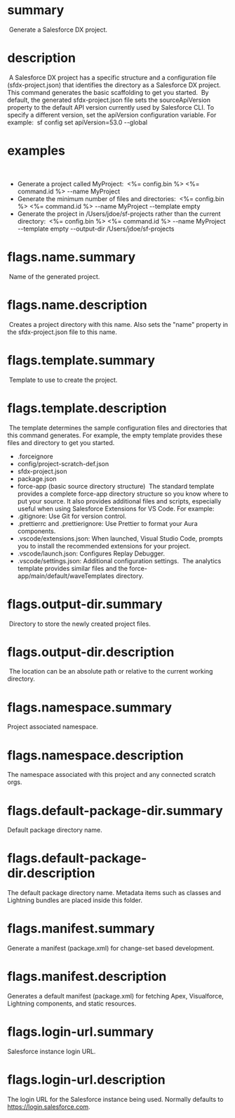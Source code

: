 # summary

​
Generate a Salesforce DX project.
​

# description

​
A Salesforce DX project has a specific structure and a configuration file (sfdx-project.json) that identifies the directory as a Salesforce DX project. This command generates the basic scaffolding to get you started.
​
By default, the generated sfdx-project.json file sets the sourceApiVersion property to the default API version currently used by Salesforce CLI. To specify a different version, set the apiVersion configuration variable. For example:
​
sf config set apiVersion=53.0 --global
​

# examples

​

- Generate a project called MyProject:
  ​
  <%= config.bin %> <%= command.id %> --name MyProject
  ​
- Generate the minimum number of files and directories:
  ​
  <%= config.bin %> <%= command.id %> --name MyProject --template empty
  ​
- Generate the project in /Users/jdoe/sf-projects rather than the current directory:
  ​
  <%= config.bin %> <%= command.id %> --name MyProject --template empty --output-dir /Users/jdoe/sf-projects
  ​

# flags.name.summary

​
Name of the generated project.
​

# flags.name.description

​
Creates a project directory with this name. Also sets the "name" property in the sfdx-project.json file to this name.
​

# flags.template.summary

​
Template to use to create the project.
​

# flags.template.description

​
The template determines the sample configuration files and directories that this command generates. For example, the empty template provides these files and directory to get you started.
​

- .forceignore
- config/project-scratch-def.json
- sfdx-project.json
- package.json
- force-app (basic source directory structure)
  ​
  The standard template provides a complete force-app directory structure so you know where to put your source. It also provides additional files and scripts, especially useful when using Salesforce Extensions for VS Code. For example:
  ​
- .gitignore: Use Git for version control.
- .prettierrc and .prettierignore: Use Prettier to format your Aura components.
- .vscode/extensions.json: When launched, Visual Studio Code, prompts you to install the recommended extensions for your project.
- .vscode/launch.json: Configures Replay Debugger.
- .vscode/settings.json: Additional configuration settings.
  ​
  The analytics template provides similar files and the force-app/main/default/waveTemplates directory.
  ​

# flags.output-dir.summary

​
Directory to store the newly created project files.
​

# flags.output-dir.description

​
The location can be an absolute path or relative to the current working directory.

# flags.namespace.summary

Project associated namespace.

# flags.namespace.description

The namespace associated with this project and any connected scratch orgs.

# flags.default-package-dir.summary

Default package directory name.

# flags.default-package-dir.description

The default package directory name. Metadata items such as classes and Lightning bundles are placed inside this folder.

# flags.manifest.summary

Generate a manifest (package.xml) for change-set based development.

# flags.manifest.description

Generates a default manifest (package.xml) for fetching Apex, Visualforce, Lightning components, and static resources.

# flags.login-url.summary

Salesforce instance login URL.

# flags.login-url.description

The login URL for the Salesforce instance being used. Normally defaults to https://login.salesforce.com.
